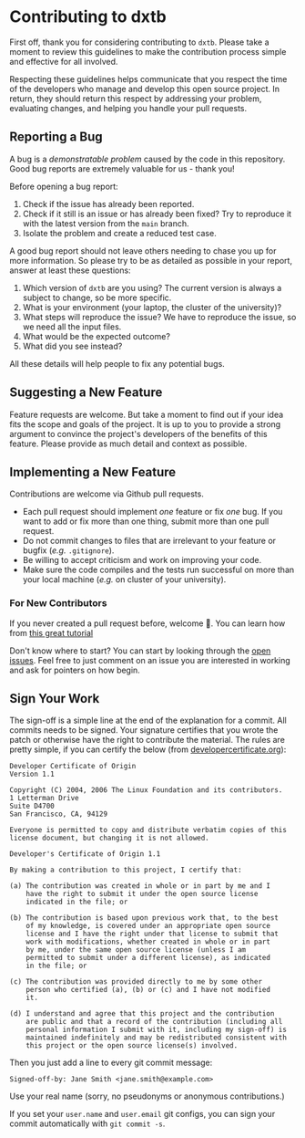# Contributing to dxtb

First off, thank you for considering contributing to `dxtb`.
Please take a moment to review this guidelines to make the contribution process simple and effective for all involved.

Respecting these guidelines helps communicate that you respect the time of the developers who manage and develop this open source project.
In return, they should return this respect by addressing your problem, evaluating changes, and helping you handle your pull requests.

## Reporting a Bug

A bug is a _demonstratable problem_ caused by the code in this repository.
Good bug reports are extremely valuable for us - thank you!

Before opening a bug report:

1. Check if the issue has already been reported.
2. Check if it still is an issue or has already been fixed?
   Try to reproduce it with the latest version from the `main` branch.
3. Isolate the problem and create a reduced test case.

A good bug report should not leave others needing to chase you up for more information.
So please try to be as detailed as possible in your report, answer at least these questions:

1. Which version of `dxtb` are you using? The current version is always
   a subject to change, so be more specific.
2. What is your environment (your laptop, the cluster of the university)?
3. What steps will reproduce the issue?
   We have to reproduce the issue, so we need all the input files.
4. What would be the expected outcome?
5. What did you see instead?

All these details will help people to fix any potential bugs.

## Suggesting a New Feature

Feature requests are welcome. But take a moment to find out if your idea fits the scope and goals of the project.
It is up to you to provide a strong argument to convince the project's developers of the benefits of this feature.
Please provide as much detail and context as possible.

## Implementing a New Feature

Contributions are welcome via Github pull requests.

- Each pull request should implement _one_ feature or fix _one_ bug.
  If you want to add or fix more than one thing, submit more than one
  pull request.
- Do not commit changes to files that are irrelevant to your feature or
  bugfix (_e.g._ `.gitignore`).
- Be willing to accept criticism and work on improving your code.
- Make sure the code compiles and the tests run successful on more than
  your local machine (_e.g._ on cluster of your university).

### For New Contributors

If you never created a pull request before, welcome :tada:.
You can learn how from [this great tutorial](https://app.egghead.io/courses/how-to-contribute-to-an-open-source-project-on-github)

Don't know where to start?
You can start by looking through the [open issues](https://github.com/dftd4/tad_mctc/issues).
Feel free to just comment on an issue you are interested in working and ask for pointers on how begin.

## Sign Your Work

The sign-off is a simple line at the end of the explanation for a commit.
All commits needs to be signed. Your signature certifies that you wrote the patch or otherwise have the right to contribute the material.
The rules are pretty simple, if you can certify the below (from [developercertificate.org](https://developercertificate.org/)):

```
Developer Certificate of Origin
Version 1.1

Copyright (C) 2004, 2006 The Linux Foundation and its contributors.
1 Letterman Drive
Suite D4700
San Francisco, CA, 94129

Everyone is permitted to copy and distribute verbatim copies of this
license document, but changing it is not allowed.

Developer's Certificate of Origin 1.1

By making a contribution to this project, I certify that:

(a) The contribution was created in whole or in part by me and I
    have the right to submit it under the open source license
    indicated in the file; or

(b) The contribution is based upon previous work that, to the best
    of my knowledge, is covered under an appropriate open source
    license and I have the right under that license to submit that
    work with modifications, whether created in whole or in part
    by me, under the same open source license (unless I am
    permitted to submit under a different license), as indicated
    in the file; or

(c) The contribution was provided directly to me by some other
    person who certified (a), (b) or (c) and I have not modified
    it.

(d) I understand and agree that this project and the contribution
    are public and that a record of the contribution (including all
    personal information I submit with it, including my sign-off) is
    maintained indefinitely and may be redistributed consistent with
    this project or the open source license(s) involved.
```

Then you just add a line to every git commit message:

    Signed-off-by: Jane Smith <jane.smith@example.com>

Use your real name (sorry, no pseudonyms or anonymous contributions.)

If you set your `user.name` and `user.email` git configs, you can sign your
commit automatically with `git commit -s`.
